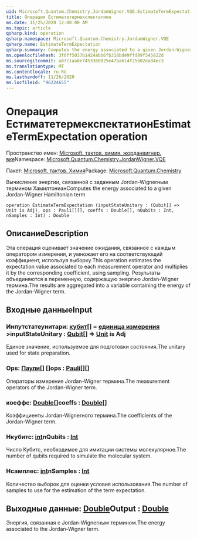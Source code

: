 ```yaml
---
uid: Microsoft.Quantum.Chemistry.JordanWigner.VQE.EstimateTermExpectation
title: Операция Естиматетермекспектатион
ms.date: 11/25/2020 12:00:00 AM
ms.topic: article
qsharp.kind: operation
qsharp.namespace: Microsoft.Quantum.Chemistry.JordanWigner.VQE
qsharp.name: EstimateTermExpectation
qsharp.summary: Computes the energy associated to a given Jordan-Wigner Hamiltonian term
ms.openlocfilehash: 3f0ff5037b1424abb6fb318bd49ffd89f545822d
ms.sourcegitcommit: a87c1aa8e7453360025e47ba614f25b02ea84ec3
ms.translationtype: MT
ms.contentlocale: ru-RU
ms.lasthandoff: 11/26/2020
ms.locfileid: "96224655"
---
```

# <a name="estimatetermexpectation-operation"></a><span data-ttu-id="81def-102">Операция Естиматетермекспектатион</span><span class="sxs-lookup"><span data-stu-id="81def-102">EstimateTermExpectation operation</span></span>

<span data-ttu-id="81def-103">Пространство имен: [Microsoft. тактов. химия. жорданвигнер. вке](xref:Microsoft.Quantum.Chemistry.JordanWigner.VQE)</span><span class="sxs-lookup"><span data-stu-id="81def-103">Namespace: [Microsoft.Quantum.Chemistry.JordanWigner.VQE](xref:Microsoft.Quantum.Chemistry.JordanWigner.VQE)</span></span>

<span data-ttu-id="81def-104">Пакет: [Microsoft. тактов. Химия](https://nuget.org/packages/Microsoft.Quantum.Chemistry)</span><span class="sxs-lookup"><span data-stu-id="81def-104">Package: [Microsoft.Quantum.Chemistry](https://nuget.org/packages/Microsoft.Quantum.Chemistry)</span></span>


<span data-ttu-id="81def-105">Вычисление энергии, связанной с заданным Jordan-Wignerным термином Хамилтониан</span><span class="sxs-lookup"><span data-stu-id="81def-105">Computes the energy associated to a given Jordan-Wigner Hamiltonian term</span></span>

```qsharp
operation EstimateTermExpectation (inputStateUnitary : (Qubit[] => Unit is Adj), ops : Pauli[][], coeffs : Double[], nQubits : Int, nSamples : Int) : Double
```


## <a name="description"></a><span data-ttu-id="81def-106">Описание</span><span class="sxs-lookup"><span data-stu-id="81def-106">Description</span></span>

<span data-ttu-id="81def-107">Эта операция оценивает значение ожидания, связанное с каждым оператором измерения, и умножает его на соответствующий коэффициент, используя выборку.</span><span class="sxs-lookup"><span data-stu-id="81def-107">This operation estimates the expectation value associated to each measurement operator and multiplies it by the corresponding coefficient, using sampling.</span></span>
<span data-ttu-id="81def-108">Результаты объединяются в переменную, содержащую энергию Jordan-Wigner термина.</span><span class="sxs-lookup"><span data-stu-id="81def-108">The results are aggregated into a variable containing the energy of the Jordan-Wigner term.</span></span>

## <a name="input"></a><span data-ttu-id="81def-109">Входные данные</span><span class="sxs-lookup"><span data-stu-id="81def-109">Input</span></span>

### <a name="inputstateunitary--qubit--unit--is-adj"></a><span data-ttu-id="81def-110">Инпутстатеунитари: [кубит](xref:microsoft.quantum.lang-ref.qubit)[] = [единица измерения](xref:microsoft.quantum.lang-ref.unit) ></span><span class="sxs-lookup"><span data-stu-id="81def-110">inputStateUnitary : [Qubit](xref:microsoft.quantum.lang-ref.qubit)[] => [Unit](xref:microsoft.quantum.lang-ref.unit)  is Adj</span></span>

<span data-ttu-id="81def-111">Единое значение, используемое для подготовки состояния.</span><span class="sxs-lookup"><span data-stu-id="81def-111">The unitary used for state preparation.</span></span>


### <a name="ops--pauli"></a><span data-ttu-id="81def-112">Ops: [Паули](xref:microsoft.quantum.lang-ref.pauli)[] []</span><span class="sxs-lookup"><span data-stu-id="81def-112">ops : [Pauli](xref:microsoft.quantum.lang-ref.pauli)[][]</span></span>

<span data-ttu-id="81def-113">Операторы измерения Jordan-Wigner термина.</span><span class="sxs-lookup"><span data-stu-id="81def-113">The measurement operators of the Jordan-Wigner term.</span></span>


### <a name="coeffs--double"></a><span data-ttu-id="81def-114">коеффс: [Double](xref:microsoft.quantum.lang-ref.double)[]</span><span class="sxs-lookup"><span data-stu-id="81def-114">coeffs : [Double](xref:microsoft.quantum.lang-ref.double)[]</span></span>

<span data-ttu-id="81def-115">Коэффициенты Jordan-Wignerного термина.</span><span class="sxs-lookup"><span data-stu-id="81def-115">The coefficients of the Jordan-Wigner term.</span></span>


### <a name="nqubits--int"></a><span data-ttu-id="81def-116">Нкубитс: [int](xref:microsoft.quantum.lang-ref.int)</span><span class="sxs-lookup"><span data-stu-id="81def-116">nQubits : [Int](xref:microsoft.quantum.lang-ref.int)</span></span>

<span data-ttu-id="81def-117">Число Кубитс, необходимое для имитации системы молекулярное.</span><span class="sxs-lookup"><span data-stu-id="81def-117">The number of qubits required to simulate the molecular system.</span></span>


### <a name="nsamples--int"></a><span data-ttu-id="81def-118">Нсамплес: [int](xref:microsoft.quantum.lang-ref.int)</span><span class="sxs-lookup"><span data-stu-id="81def-118">nSamples : [Int](xref:microsoft.quantum.lang-ref.int)</span></span>

<span data-ttu-id="81def-119">Количество выборок для оценки условия использования.</span><span class="sxs-lookup"><span data-stu-id="81def-119">The number of samples to use for the estimation of the term expectation.</span></span>



## <a name="output--double"></a><span data-ttu-id="81def-120">Выходные данные: [Double](xref:microsoft.quantum.lang-ref.double)</span><span class="sxs-lookup"><span data-stu-id="81def-120">Output : [Double](xref:microsoft.quantum.lang-ref.double)</span></span>

<span data-ttu-id="81def-121">Энергия, связанная с Jordan-Wignerным термином.</span><span class="sxs-lookup"><span data-stu-id="81def-121">The energy associated to the Jordan-Wigner term.</span></span>
